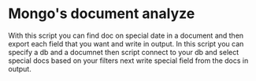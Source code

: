 # Mongo's document analyze
With this script you can find doc on special date in a document and then export each field that you want and write in output.
In this script you can specify a db and a documnet then script connect to your db and select special docs based on your filters next write special field from the docs in output.
